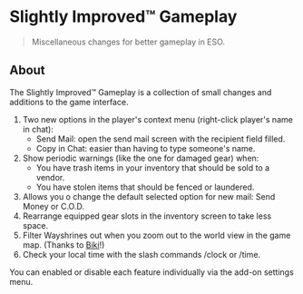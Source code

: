 # Slightly Improved™ Gameplay

> Miscellaneous changes for better gameplay in ESO.

## About

The Slightly Improved™ Gameplay is a collection of small changes and additions to the game interface.

1. Two new options in the player's context menu (right-click player's name in chat):
    - Send Mail: open the send mail screen with the recipient field filled.
    - Copy in Chat: easier than having to type someone's name.
2. Show periodic warnings (like the one for damaged gear) when:
    - You have trash items in your inventory that should be sold to a vendor.
    - You have stolen items that should be fenced or laundered.
3. Allows you o change the default selected option for new mail: Send Money or C.O.D.
4. Rearrange equipped gear slots in the inventory screen to take less space.
5. Filter Wayshrines out when you zoom out to the world view in the game map. (Thanks to [Biki](http://www.esoui.com/forums/member.php?action=getinfo&userid=877)!)
6. Check your local time with the slash commands /clock or /time.

You can enabled or disable each feature individually via the add-on settings menu.
